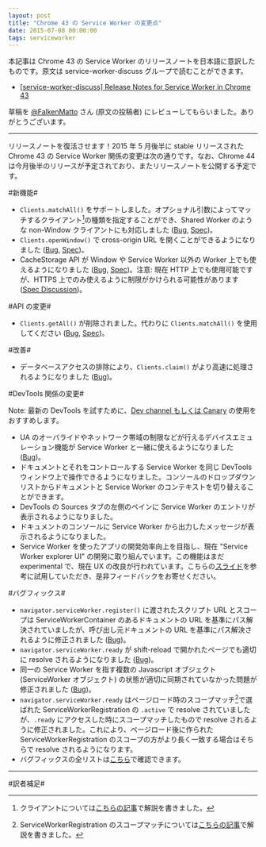 ```yaml
---
layout: post
title: "Chrome 43 の Service Worker の変更点"
date: 2015-07-08 00:00:00
tags: serviceworker
---
```


本記事は Chrome 43 の Service Worker のリリースノートを日本語に意訳したものです。原文は service-worker-discuss グループで読むことができます。

- [[service-worker-discuss] Release Notes for Service Worker in Chrome 43](https://groups.google.com/a/chromium.org/forum/#!topic/service-worker-discuss/hHkLjDpwWiU)

草稿を [@FalkenMatto](https://twitter.com/FalkenMatto) さん (原文の投稿者) にレビューしてもらいました。ありがとうございます。

---

リリースノートを復活させます！2015 年 5 月後半に stable リリースされた Chrome 43 の Service Worker 関係の変更は次の通りです。なお、Chrome 44 は今月後半のリリースが予定されており、またリリースノートを公開する予定です。

#新機能#

- `Clients.matchAll()` をサポートしました。オプショナル引数によってマッチするクライアント[^client]の種類を指定することができ、Shared Worker のような non-Window クライアントにも対応しました ([Bug](https://code.google.com/p/chromium/issues/detail?id=460415), [Spec](https://slightlyoff.github.io/ServiceWorker/spec/service_worker/index.html#clients-getall))。
- `Clients.openWindow()` で cross-origin URL を開くことができるようになりました ([Bug](https://code.google.com/p/chromium/issues/detail?id=457187), [Spec](https://slightlyoff.github.io/ServiceWorker/spec/service_worker/index.html#clients-openwindow))。
- CacheStorage API が Window や Service Worker 以外の Worker 上でも使えるようになりました ([Bug](https://code.google.com/p/chromium/issues/detail?id=439389), [Spec](https://slightlyoff.github.io/ServiceWorker/spec/service_worker/index.html#cache-storage))。注意: 現在 HTTP 上でも使用可能ですが、HTTPS 上でのみ使えるように制限がかけられる可能性があります ([Spec Discussion](https://github.com/slightlyoff/ServiceWorker/issues/709))。

#API の変更#

- `Clients.getAll()` が削除されました。代わりに `Clients.matchAll()` を使用してください ([Bug](https://code.google.com/p/chromium/issues/detail?id=451334), [Spec](https://slightlyoff.github.io/ServiceWorker/spec/service_worker/index.html#clients-getall))。

#改善#

- データベースアクセスの排除により、`Clients.claim()` がより高速に処理されるようになりました ([Bug](https://code.google.com/p/chromium/issues/detail?id=454250))。

#DevTools 関係の変更#

Note: 最新の DevTools を試すために、[Dev channel もしくは Canary](https://www.chromium.org/getting-involved/dev-channel) の使用をおすすめします。

- UA のオーバライドやネットワーク帯域の制限などが行えるデバイスエミュレーション機能が Service Worker と一緒に使えるようになりました ([Bug](https://code.google.com/p/chromium/issues/detail?id=444820))。
- ドキュメントとそれをコントロールする Service Worker を同じ DevTools ウィンドウ上で操作できるようになりました。コンソールのドロップダウンリストからドキュメントと Service Worker のコンテキストを切り替えることができます。
- DevTools の Sources タブの左側のペインに Service Worker のエントリが表示されるようになりました。
- ドキュメントのコンソールに Service Worker から出力したメッセージが表示されるようになりました。
- Service Worker を使ったアプリの開発効率向上を目指し、現在 "Service Worker explorer UI" の開発に取り組んでいます。この機能はまだ experimental で、現在 UX の改良が行われています。こちらの[スライド](https://docs.google.com/presentation/d/1DKu4RZigLvM5XUq3ovsgffQBIHrro5-pii4qEJuyvrQ/edit?usp=sharing)を参考に試用していただき、是非フィードバックをお寄せください。

#バグフィックス#

- `navigator.serviceWorker.register()` に渡されたスクリプト URL とスコープは ServiceWorkerContainer のあるドキュメントの URL を基準にパス解決されていましたが、呼び出し元ドキュメントの URL を基準にパス解決されるように修正されました ([Bug](https://code.google.com/p/chromium/issues/detail?id=449422))。
- `navigator.serviceWorker.ready` が shift-reload で開かれたページでも適切に resolve されるようになりました ([Bug](https://code.google.com/p/chromium/issues/detail?id=462529))。
- 同一の Service Worker を指す複数の Javascript オブジェクト (ServiceWorker オブジェクト) の状態が適切に同期されていなかった問題が修正されました ([Bug](https://code.google.com/p/chromium/issues/detail?id=459457))。
- `navigator.serviceWorker.ready` はページロード時のスコープマッチ[^scope-match]で選ばれた ServiceWorkerRegistration の `.active` で resolve されていましたが、`.ready` にアクセスした時にスコープマッチしたもので resolve されるように修正されました。これにより、ページロード後に作られた ServiceWorkerRegistration のスコープの方がより長く一致する場合はそちらで resolve されるようになります。
- バグフィックスの全リストは[こちら](https://code.google.com/p/chromium/issues/list?can=1&q=Cr%3DBlink-ServiceWorker+m%3D43&colspec=ID+Pri+M+Stars+ReleaseBlock+Cr+Status+Owner+Summary+OS+Modified&cells=tiles)で確認できます。

---

#訳者補足#

[^client]: クライアントについては[こちらの記事](/2015/04/18/service-worker-claim/)で解説を書きました。
[^scope-match]: ServiceWorkerRegistration のスコープマッチについては[こちらの記事](/2015/02/28/service-worker-scope-and-page-control/)で解説を書きました。
